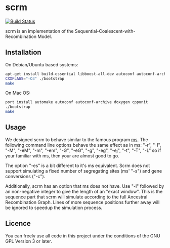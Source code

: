 scrm
====

[![Build Status](https://travis-ci.org/paulstaab/scrm.png?branch=master)](https://travis-ci.org/paulstaab/scrm)

scrm is an implementation of the Sequential-Coalescent-with-Recombination Model.


## Installation
On Debian/Ubuntu based systems:
```bash
apt-get install build-essential libboost-all-dev autoconf autoconf-archive doxygen libcppunit-dev
CXXFLAGS="-O3" ./bootstrap
make
```

On Mac OS:
```bash
port install automake autoconf autoconf-archive doxygen cppunit 
./bootstrap
make

```

## Usage
We designed scrm to behave similar to the famous program
[ms](http://home.uchicago.edu/~rhudson1/source/mksamples.html). 
The following command line options behave the same effect as in ms:
"-r", "-I", "-M", "-eM", "-m", "-em", "-G", "-eG", "-g", "-eg", 
"-ej", "-t", "-T", "-L"
so if your familiar with ms, then your are almost good to go.

The option "-es" is a bit different to it's ms equivalent. Scrm does not support
simulating a fixed number of segregating sites (ms' "-s") and gene conversions
("-c"). 

Additionally, scrm has an option that ms does not have. Use "-l" followed by an
non-negative integer to give the length of an "exact window". This is the
sequence part that scrm will simulate according to the full Ancestral
Recombination Graph. Lines of more sequence positions further away will be
ignored to speedup the simulation process. 

## Licence
You can freely use all code in this project under the conditions of the GNU
GPL Version 3 or later.

